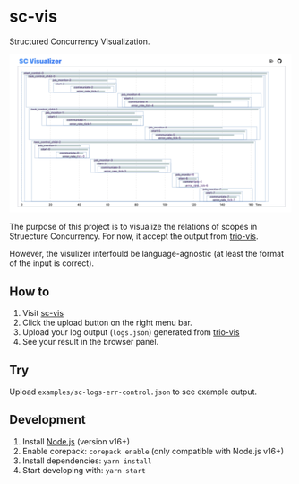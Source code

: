 # sc-vis

Structured Concurrency Visualization.

![example result](./res/example.png)

The purpose of this project is to visualize the relations of scopes in Struecture Concurrency.
For now, it accept the output from [trio-vis].

However, the visulizer interfould be language-agnostic (at least the format of the input is correct).

## How to

[sc-vis]: https://ianchen-tw.github.io/sc-vis
[trio-vis]: https://github.com/ianchen-tw/trio-vis

1. Visit [sc-vis]
2. Click the upload button on the right menu bar.
3. Upload your log output (`logs.json`) generated from [trio-vis]
4. See your result in the browser panel.

## Try

Upload `examples/sc-logs-err-control.json` to see example output.

## Development

[Node.js]: https://nodejs.org/en/download/

1. Install [Node.js] (version v16+)
2. Enable corepack: `corepack enable` (only compatible with Node.js v16+)
3. Install dependencies: `yarn install`
4. Start developing with: `yarn start`